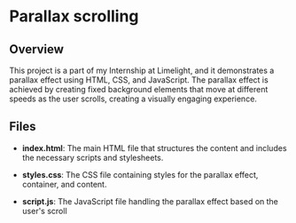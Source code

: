 # Parallax scrolling

## Overview

This project is a part of my Internship at Limelight, and it demonstrates a parallax effect using HTML, CSS, and JavaScript. The parallax effect is achieved by creating fixed background elements that move at different speeds as the user scrolls, creating a visually engaging experience.

## Files

- **index.html**: The main HTML file that structures the content and includes the necessary scripts and stylesheets.

- **styles.css**: The CSS file containing styles for the parallax effect, container, and content.

- **script.js**: The JavaScript file handling the parallax effect based on the user's scroll
